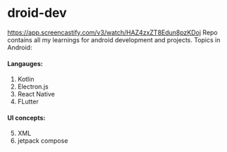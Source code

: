 # droid-dev
https://app.screencastify.com/v3/watch/HAZ4zxZT8Edun8pzKDoj
Repo contains all my learnings for android development and projects.
Topics in Android:

#### Langauges:

1. Kotlin
2. Electron.js
3. React Native
4. FLutter

#### UI concepts:

5. XML
6. jetpack compose
